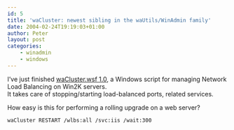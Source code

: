 ```yaml
---
id: 5
title: 'waCluster: newest sibling in the waUtils/WinAdmin family'
date: 2004-02-24T19:19:03+01:00
author: Peter
layout: post
categories:
    - winadmin
    - windows
---
```

I&#8217;ve just finished [waCluster.wsf 1.0](https://github.com/pforret/WinAdmin), a Windows script for managing Network Load Balancing on Win2K servers.  
It takes care of stopping/starting load-balanced ports, related services.

How easy is this for performing a rolling upgrade on a web server?  

`waCluster RESTART /wlbs:all /svc:iis /wait:300`